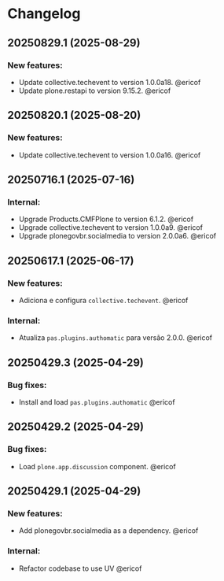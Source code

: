 # Changelog

<!--
   You should *NOT* be adding new change log entries to this file.
   You should create a file in the news directory instead.
   For helpful instructions, please see:
   https://github.com/plone/plone.releaser/blob/master/ADD-A-NEWS-ITEM.rst
-->

<!-- towncrier release notes start -->

## 20250829.1 (2025-08-29)


### New features:

- Update collective.techevent to version 1.0.0a18. @ericof 
- Update plone.restapi to version 9.15.2. @ericof 

## 20250820.1 (2025-08-20)


### New features:

- Update collective.techevent to version 1.0.0a16. @ericof 

## 20250716.1 (2025-07-16)


### Internal:

- Upgrade Products.CMFPlone to version 6.1.2. @ericof 
- Upgrade collective.techevent to version 1.0.0a9. @ericof 
- Upgrade plonegovbr.socialmedia to version 2.0.0a6. @ericof 

## 20250617.1 (2025-06-17)


### New features:

- Adiciona e configura `collective.techevent`. @ericof 


### Internal:

- Atualiza `pas.plugins.authomatic` para versão 2.0.0. @ericof 

## 20250429.3 (2025-04-29)


### Bug fixes:

- Install and load `pas.plugins.authomatic` @ericof 

## 20250429.2 (2025-04-29)


### Bug fixes:

- Load `plone.app.discussion` component. @ericof 

## 20250429.1 (2025-04-29)


### New features:

- Add plonegovbr.socialmedia as a dependency. @ericof 


### Internal:

- Refactor codebase to use UV @ericof
